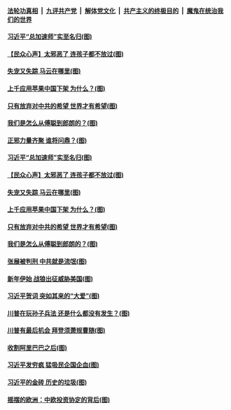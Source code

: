 

####  [法轮功真相](../../../../basic/blob/master/README.md?t=01051501) &nbsp;|&nbsp; [九评共产党](../../../../9ping.md/blob/master/README.md?t=01051501) &nbsp;|&nbsp; [解体党文化](../../../../jtdwh.md/blob/master/README.md?t=01051501)  &nbsp;|&nbsp; [共产主义的终极目的](../../../../gczydzjmd.md/blob/master/README.md?t=01051501) &nbsp;|&nbsp; [魔鬼在统治我们的世界](../../../../mgztzwmdsj.md/blob/master/README.md?t=01051501) 

#### [习近平“总加速师”实至名归(图)](../pages/p4/958068.md?t=01051501) 

#### [【民众心声】太邪恶了 连孩子都不放过(图)](../pages/p4/957825.md?t=01051501) 

#### [失宠又失踪 马云在哪里(图)](../pages/p4/958085.md?t=01051501) 

#### [上千应用苹果中国下架 为什么？(图)](../pages/p4/958055.md?t=01051501) 

#### [只有放弃对中共的希望 世界才有希望(图)](../pages/p4/958062.md?t=01051501) 

#### [我们是怎么从傅聪到郎朗的？(图)](../pages/p4/958078.md?t=01051501) 



#### [正邪力量齐聚 谁将问鼎？(图)](../pages/p4/958095.md?t=01051501) 

#### [习近平“总加速师”实至名归(图)](../pages/p4/958068.md?t=01051501) 

#### [【民众心声】太邪恶了 连孩子都不放过(图)](../pages/p4/957825.md?t=01051501) 

#### [失宠又失踪 马云在哪里(图)](../pages/p4/958085.md?t=01051501) 

#### [上千应用苹果中国下架 为什么？(图)](../pages/p4/958055.md?t=01051501) 

#### [只有放弃对中共的希望 世界才有希望(图)](../pages/p4/958062.md?t=01051501) 

#### [我们是怎么从傅聪到郎朗的？(图)](../pages/p4/958078.md?t=01051501) 

#### [张展被判刑 中共就是流氓(图)](../pages/p4/958063.md?t=01051501) 

#### [新年伊始 战狼出征威胁美国(图)](../pages/p4/958061.md?t=01051501) 



#### [习近平贺词 突如其来的“大爱”(图)](../pages/p4/957996.md?t=01051501) 

#### [川普在玩孙子兵法 还是什么都没有发生？(图)](../pages/p4/957965.md?t=01051501) 

#### [川普有最后机会 拜登须萧规曹随(图)](../pages/p4/957962.md?t=01051501) 

#### [收割阿里巴巴之后(图)](../pages/p4/957956.md?t=01051501) 

#### [习近平发穷疯 猛吸民企国企血(图)](../pages/p4/957946.md?t=01051501) 

#### [习近平的金砖 历史的垃圾(图)](../pages/p4/957945.md?t=01051501) 

#### [摇摆的欧洲：中欧投资协定的背后(图)](../pages/p4/957944.md?t=01051501) 

